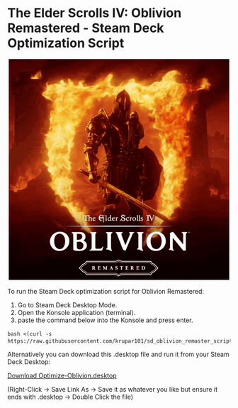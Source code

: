 # The Elder Scrolls IV: Oblivion Remastered - Steam Deck Optimization Script

<p align="center">
  <img src="https://github.com/krupar101/sd_oblivion_remaster_scripts/blob/main/oblivion-remastered.gif" alt="Folondeck" />
</p>


To run the Steam Deck optimization script for Oblivion Remastered:
1. Go to Steam Deck Desktop Mode.
2. Open the Konsole application (terminal).
3. paste the command below into the Konsole and press enter.

```
bash <(curl -s https://raw.githubusercontent.com/krupar101/sd_oblivion_remaster_scripts/refs/heads/main/optimize_oblivion_remastered_for_steam_deck.sh)
```

Alternatively you can download this .desktop file and run it from your Steam Deck Desktop: 

[Download Optimize-Oblivion.desktop](https://raw.githubusercontent.com/krupar101/sd_oblivion_remaster_scripts/refs/heads/main/Optimize-Oblivion.desktop)

(Right-Click -> Save Link As -> Save it as whatever you like but ensure it ends with .desktop -> Double Click the file) 
